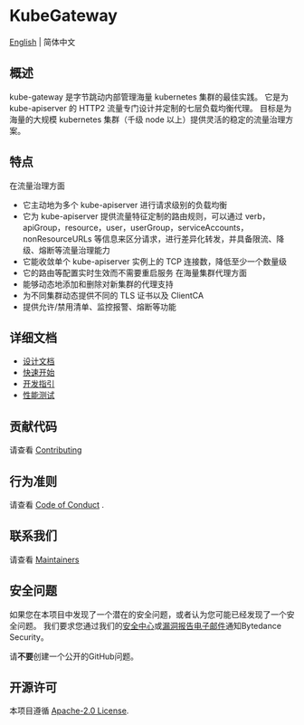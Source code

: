 # KubeGateway

[English](README.md) | 简体中文

## 概述

kube-gateway 是字节跳动内部管理海量 kubernetes 集群的最佳实践。
它是为 kube-apiserver 的 HTTP2 流量专门设计并定制的七层负载均衡代理。
目标是为海量的大规模 kubernetes 集群（千级 node 以上）提供灵活的稳定的流量治理方案。

## 特点

在流量治理方面
-  它主动地为多个 kube-apiserver 进行请求级别的负载均衡
-  它为 kube-apiserver 提供流量特征定制的路由规则，可以通过 verb，apiGroup，resource，user，userGroup，serviceAccounts，nonResourceURLs 等信息来区分请求，进行差异化转发，并具备限流、降级、熔断等流量治理能力
-  它能收敛单个 kube-apiserver 实例上的 TCP 连接数，降低至少一个数量级
-  它的路由等配置实时生效而不需要重启服务
在海量集群代理方面
- 能够动态地添加和删除对新集群的代理支持
- 为不同集群动态提供不同的 TLS 证书以及 ClientCA
- 提供允许/禁用清单、监控报警、熔断等功能

## 详细文档
- [设计文档](docs/zh/design.md)
- [快速开始](docs/zh/manually-setup.md)
- [开发指引](docs/zh/quick_start.md)
- [性能测试](docs/zh/benchmark.md)

## 贡献代码

请查看 [Contributing](CONTRIBUTING.md)

## 行为准则

请查看 [Code of Conduct](CODE_OF_CONDUCT.md) .

## 联系我们
请查看 [Maintainers](MAINTAINERS.md)

## 安全问题

如果您在本项目中发现了一个潜在的安全问题，或者认为您可能已经发现了一个安全问题。
我们要求您通过我们的[安全中心](https://security.bytedance.com/src)或[漏洞报告电子邮件](sec@bytedance.com)通知Bytedance Security。

请**不要**创建一个公开的GitHub问题。

## 开源许可

本项目遵循 [Apache-2.0 License](LICENSE).

